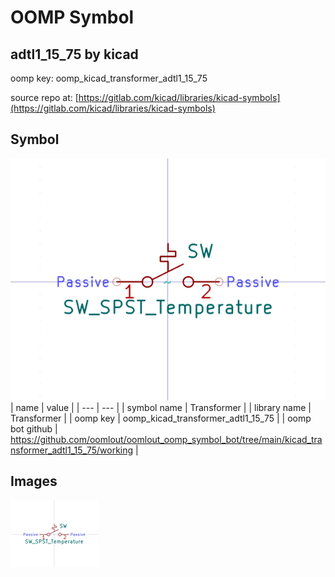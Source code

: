 # OOMP Symbol  
## adtl1_15_75  by kicad  
  
oomp key: oomp_kicad_transformer_adtl1_15_75  
  
source repo at: [https://gitlab.com/kicad/libraries/kicad-symbols](https://gitlab.com/kicad/libraries/kicad-symbols)  
## Symbol  
  
[![working.png](working_600.png)](working.png)  
| name | value | 
| --- | --- | 
| symbol name | Transformer | 
| library name | Transformer | 
| oomp key | oomp_kicad_transformer_adtl1_15_75 | 
| oomp bot github | https://github.com/oomlout/oomlout_oomp_symbol_bot/tree/main/kicad_transformer_adtl1_15_75/working | 
## Images  
  
[![working.png](working_140.png)](working.png)  
